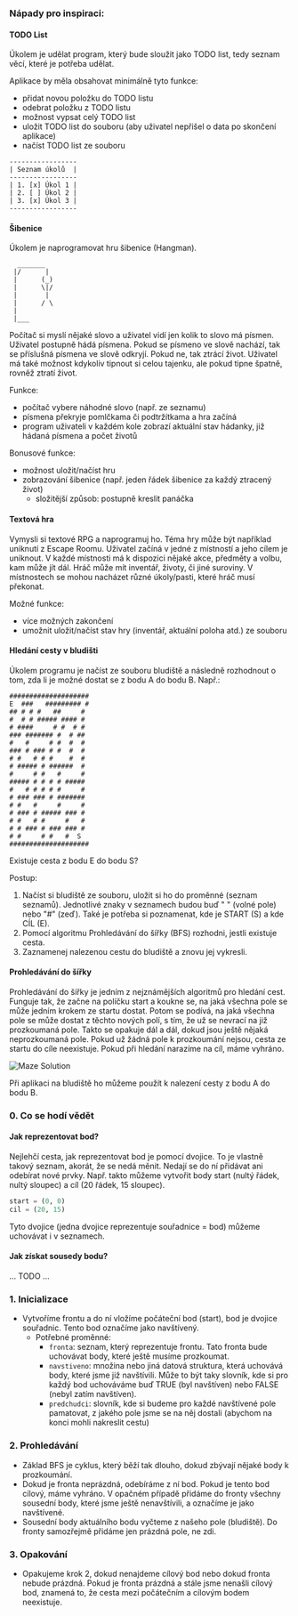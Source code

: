 ### Nápady pro inspiraci:

#### TODO List

Úkolem je udělat program, který bude sloužit jako TODO list, tedy seznam věcí, které je potřeba udělat.

Aplikace by měla obsahovat minimálně tyto funkce:
- přidat novou položku do TODO listu
- odebrat položku z TODO listu
- možnost vypsat celý TODO list
- uložit TODO list do souboru (aby uživatel nepřišel o data po skončení aplikace)
- načíst TODO list ze souboru

```text
-----------------
| Seznam úkolů  |
-----------------
| 1. [x] Úkol 1 |
| 2. [ ] Úkol 2 |
| 3. [x] Úkol 3 |
-----------------
```
#### Šibenice

Úkolem je naprogramovat hru šibenice (Hangman).

      _______
     |/      |
     |      (_)
     |      \|/
     |       |
     |      / \
     |
     |___

Počítač si myslí nějaké slovo a uživatel vidí jen kolik to slovo má písmen. Uživatel postupně hádá písmena. Pokud se písmeno ve slově nachází,
tak se příslušná písmena ve slově odkryjí. Pokud ne, tak ztrácí život. Uživatel má také možnost kdykoliv tipnout si celou tajenku, ale pokud tipne špatně, rovněž ztratí život.

Funkce:
- počítač vybere náhodné slovo (např. ze seznamu)
- písmena překryje pomlčkama či podtržítkama a hra začíná
- program uživateli v každém kole zobrazí aktuální stav hádanky, již hádaná písmena a počet životů

Bonusové funkce:
- možnost uložit/načíst hru
- zobrazování šibenice (např. jeden řádek šibenice za každý ztracený život)
  - složitější způsob: postupně kreslit panáčka



#### Textová hra

Vymysli si textové RPG a naprogramuj ho. Téma hry může být například uniknutí z Escape Roomu. Uživatel začíná v jedné z místností a jeho cílem je uniknout.
V každé místnosti má k dispozici nějaké akce, předměty a volbu, kam může jít dál. Hráč může mít inventář, životy, či jiné suroviny.
V místnostech se mohou nacházet různé úkoly/pasti, které hráč musí překonat.

Možné funkce:
- více možných zakončení
- umožnit uložit/načíst stav hry (inventář, aktuální poloha atd.) ze souboru

#### Hledání cesty v bludišti

Úkolem programu je načíst ze souboru bludiště a následně rozhodnout o tom, zda li je možné dostat se z bodu A do bodu B.
Např.:
```text
####################
E  ###   ######### #
## # # #   ##     #
#  # # ##### #### #
# ####     # #  # #
### ####### #  # ##
#   #     # #  #  #
### # ### # #  #  #
# #   # # #    #  #
# ##### # ######  #
#     # #   #     #
##### # # # # #####
#   # # # # #     #
# ### ### # #######
# #   #     #     #
# ### # ##### ### #
# #   # #     #   #
# # ### # ### ### #
# #     # #   #  S
####################
```
Existuje cesta z bodu E do bodu S?

Postup:
1. Načíst si bludiště ze souboru, uložit si ho do proměnné (seznam seznamů). Jednotlivé znaky v seznamech budou buď " " (volné pole) nebo "#" (zeď). Také je potřeba si poznamenat, kde je START (S) a kde CÍL (E).
2. Pomocí algoritmu Prohledávání do šířky (BFS) rozhodni, jestli existuje cesta.
3. Zaznamenej nalezenou cestu do bludiště a znovu jej vykresli.

#### Prohledávání do šířky

Prohledávání do šířky je jedním z nejznámějších algoritmů pro hledání cest. Funguje tak, že začne na políčku start a koukne se, na jaká všechna pole se může jedním krokem ze startu dostat. Potom se podívá, na jaká všechna pole se může dostat z těchto nových polí, s tím, že už se nevrací na již prozkoumaná pole. Takto se opakuje dál a dál, dokud jsou ještě nějaká neprozkoumaná pole.
Pokud už žádná pole k prozkoumání nejsou, cesta ze startu do cíle neexistuje. Pokud při hledání narazíme na cíl, máme vyhráno.

![Maze Solution](bludiste/maze.gif)


Při aplikaci na bludiště ho můžeme použít k nalezení cesty z bodu A do bodu B.

### 0. Co se hodí vědět

#### Jak reprezentovat bod?

Nejlehčí cesta, jak reprezentovat bod je pomocí dvojice. To je vlastně takový seznam, akorát, že se nedá měnit. Nedají se do ní přidávat ani odebírat nové prvky.
Např. takto můžeme vytvořit body start (nultý řádek, nultý sloupec) a cíl (20 řádek, 15 sloupec).
```python
start = (0, 0)
cil = (20, 15)
``` 
Tyto dvojice (jedna dvojice reprezentuje souřadnice = bod) můžeme uchovávat i v seznamech.

#### Jak získat sousedy bodu?

... TODO ...

### 1. Inicializace
- Vytvoříme frontu a do ní vložíme počáteční bod (start), bod je dvojice souřadnic. Tento bod označíme jako navštívený.
  - Potřebné proměnné:
    - `fronta`: seznam, který reprezentuje frontu. Tato fronta bude uchovávat body, které ještě musíme prozkoumat.
    - `navstiveno`: množina nebo jiná datová struktura, která uchovává body, které jsme již navštívili. Může to být taky slovník, kde si pro každý bod uchováváme buď TRUE (byl navštíven) nebo FALSE (nebyl zatím navštíven).
    - `predchudci`: slovník, kde si budeme pro každé navštívené pole pamatovat, z jakého pole jsme se na něj dostali (abychom na konci mohli nakreslit cestu)

### 2. Prohledávání
- Základ BFS je cyklus, který běží tak dlouho, dokud zbývají nějaké body k prozkoumání.
- Dokud je fronta neprázdná, odebíráme z ní bod. Pokud je tento bod cílový, máme vyhráno. V opačném případě přidáme do fronty všechny sousední body, které jsme ještě nenavštívili, a označíme je jako navštívené.
- Sousední body aktuálního bodu vyčteme z našeho pole (bludiště). Do fronty samozřejmě přidáme jen prázdná pole, ne zdi.

### 3. Opakování
- Opakujeme krok 2, dokud nenajdeme cílový bod nebo dokud fronta nebude prázdná. Pokud je fronta prázdná a stále jsme nenašli cílový bod, znamená to, že cesta mezi počátečním a cílovým bodem neexistuje.

